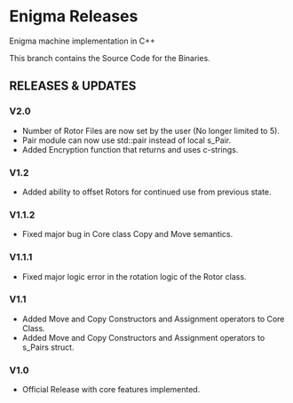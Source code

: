 # Enigma Releases
Enigma machine implementation in C++

This branch contains the Source Code for the Binaries.

## RELEASES & UPDATES
### V2.0
* Number of Rotor Files are now set by the user (No longer limited to 5).
* Pair module can now use std::pair instead of local s_Pair.
* Added Encryption function that returns and uses c-strings.

### V1.2
* Added ability to offset Rotors for continued use from previous state.

### V1.1.2
* Fixed major bug in Core class Copy and Move semantics.

### V1.1.1
* Fixed major logic error in the rotation logic of the Rotor class.

### V1.1
* Added Move and Copy Constructors and Assignment operators to Core Class.
* Added Move and Copy Constructors and Assignment operators to s_Pairs struct.

### V1.0
* Official Release with core features implemented.
